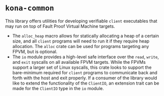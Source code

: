# `kona-common`

This library offers utilities for developing verifiable `client` executables that may run on top of Fault Proof Virtual
Machine targets.

- The `alloc_heap` macro allows for statically allocating a heap of a certain size, and all `client` programs will need
  to run it if they require heap allocation. The `alloc` crate can be used for programs targeting any FPVM, but is
  optional.
- The `io` module provides a high-level safe interface over the `read`, `write`, and `exit` syscalls on all available
  FPVM targets. While the FPVMs support a larger set of Linux syscalls, this crate looks to support the bare-minimum
  required for `client` programs to communicate back and forth with the host and exit properly. If a consumer of the
  library would like to extend the functionality of the `ClientIO`, an extension trait can be made for the `ClientIO`
  type in the `io` module.
